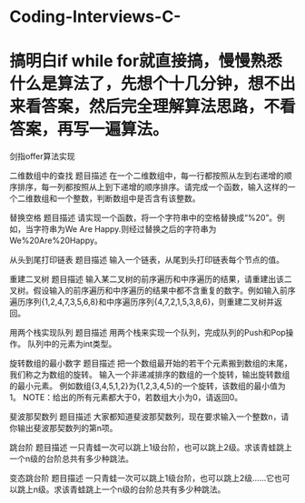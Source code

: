 # Coding-Interviews-C-

# 搞明白if while for就直接搞，慢慢熟悉什么是算法了，先想个十几分钟，想不出来看答案，然后完全理解算法思路，不看答案，再写一遍算法。

剑指offer算法实现

二维数组中的查找 
题目描述
在一个二维数组中，每一行都按照从左到右递增的顺序排序，每一列都按照从上到下递增的顺序排序。请完成一个函数，输入这样的一个二维数组和一个整数，判断数组中是否含有该整数。

替换空格
题目描述
请实现一个函数，将一个字符串中的空格替换成“%20”。例如，当字符串为We Are Happy.则经过替换之后的字符串为We%20Are%20Happy。

从头到尾打印链表
题目描述
输入一个链表，从尾到头打印链表每个节点的值。

重建二叉树
题目描述
输入某二叉树的前序遍历和中序遍历的结果，请重建出该二叉树。假设输入的前序遍历和中序遍历的结果中都不含重复的数字。例如输入前序遍历序列{1,2,4,7,3,5,6,8}和中序遍历序列{4,7,2,1,5,3,8,6}，则重建二叉树并返回。

用两个栈实现队列
题目描述
用两个栈来实现一个队列，完成队列的Push和Pop操作。 队列中的元素为int类型。

旋转数组的最小数字
题目描述
把一个数组最开始的若干个元素搬到数组的末尾，我们称之为数组的旋转。 输入一个非递减排序的数组的一个旋转，输出旋转数组的最小元素。 例如数组{3,4,5,1,2}为{1,2,3,4,5}的一个旋转，该数组的最小值为1。 NOTE：给出的所有元素都大于0，若数组大小为0，请返回0。

斐波那契数列
题目描述
大家都知道斐波那契数列，现在要求输入一个整数n，请你输出斐波那契数列的第n项。

跳台阶
题目描述
一只青蛙一次可以跳上1级台阶，也可以跳上2级。求该青蛙跳上一个n级的台阶总共有多少种跳法。

变态跳台阶
题目描述
一只青蛙一次可以跳上1级台阶，也可以跳上2级……它也可以跳上n级。求该青蛙跳上一个n级的台阶总共有多少种跳法。
